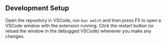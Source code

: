 ## Development Setup

Open the repository in VSCode, run `bun watch` and then press F5 to open a VSCode window with the extension running.
Click the restart button (or reload the window in the debugged VSCode) whenever you make any changes.
